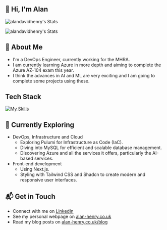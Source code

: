 ## 👋 Hi, I'm Alan 

![alandavidhenry's Stats](https://github-readme-stats.vercel.app/api?username=alandavidhenry&theme=slateorange&show_icons=true&hide_border=true&count_private=true)

![alandavidhenry's Stats](https://github-readme-stats.vercel.app/api/top-langs/?username=alandavidhenry&theme=slateorange&show_icons=true&hide_border=true&count_private=true&layout=compact)

## 🚀 About Me
- I'm a DevOps Engineer, currently working for the MHRA.
- I am currently learning Azure in more depth and aiming to complete the Azure AZ-104 exam this year.
- I think the advances in AI and ML are very exciting and I am going to complete some projects using these.

## Tech Stack
[![My Skills](https://skillicons.dev/icons?i=html,css,tailwind,js,ts,nodejs,express,angular,react,nextjs,mysql,mongodb,redis,azure,docker,kubernetes,terraform,openshift,python,bash,linux,vscode)](https://skillicons.dev)

## 🌱 Currently Exploring

- DevOps, Infrastructure and Cloud
  - Exploring Pulumi for Infrastructure as Code (IaC).
  - Diving into MySQL for efficient and scalable database management.
  - Discovering Azure and all the services it offers, particularly the AI-based services.
- Front-end development
  - Using Next.js.
  - Styling with Tailwind CSS and Shadcn to create modern and responsive user interfaces.

## 📬 Get in Touch

- Connect with me on [LinkedIn](https://www.linkedin.com/in/alandavidhenry/)
- See my personal webpage on [alan-henry.co.uk](https://alan-henry.co.uk/)
- Read my blog posts on [alan-henry.co.uk/blog](https://alan-henry.co.uk/blog/)
